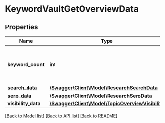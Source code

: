 # KeywordVaultGetOverviewData

## Properties
Name | Type | Description | Notes
------------ | ------------- | ------------- | -------------
**keyword_count** | **int** | The total number of curated keywords included in the list. | [optional] 
**search_data** | [**\Swagger\Client\Model\ResearchSearchData**](ResearchSearchData.md) |  | [optional] 
**serp_data** | [**\Swagger\Client\Model\ResearchSerpData**](ResearchSerpData.md) |  | [optional] 
**visibility_data** | [**\Swagger\Client\Model\TopicOverviewVisibility**](TopicOverviewVisibility.md) |  | [optional] 

[[Back to Model list]](../../README.md#documentation-for-models) [[Back to API list]](../../README.md#documentation-for-api-endpoints) [[Back to README]](../../README.md)

